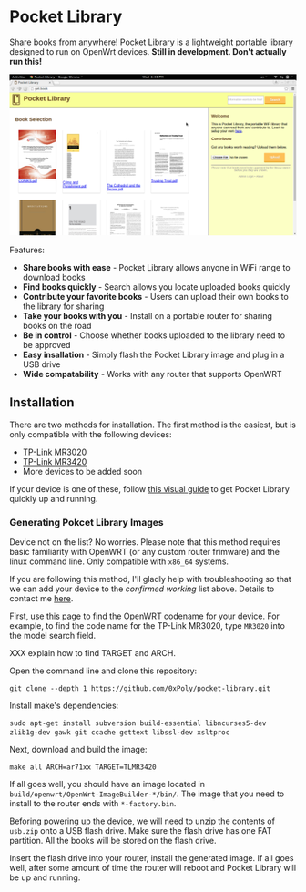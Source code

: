 Pocket Library
==============
Share books from anywhere! Pocket Library is a lightweight portable library designed to run on
OpenWrt devices. **Still in development. Don't actually run this!**

![screenshot](screenshot.png)

Features:

 * **Share books with ease** - Pocket Library allows anyone in WiFi range to download books
 * **Find books quickly** - Search allows you locate uploaded books quickly
 * **Contribute your favorite books** - Users can upload their own books to the library for sharing
 * **Take your books with you** - Install on a portable router for sharing books on the road
 * **Be in control** - Choose whether books uploaded to the library need to be approved
 * **Easy insallation** - Simply flash the Pocket Library image and plug in a USB drive
 * **Wide compatability** - Works with any router that supports OpenWRT

## Installation
There are two methods for installation. The first method is the easiest, but is only compatible
with the following devices:

* [TP-Link MR3020](https://wiki.openwrt.org/toh/tp-link/tl-mr3020)
* [TP-Link MR3420](http://www.amazon.com/TP-LINK-TL-MR3420-3G-Wireless-Router/dp/B003WK62OS)
* More devices to be added soon

If your device is one of these, follow [this visual guide]() to get Pocket Library quickly 
up and running.

### Generating Pokcet Library Images
Device not on the list? No worries. Please note that this method requires basic familiarity with
OpenWRT (or any custom router frimware) and the linux command line. Only compatible with `x86_64` systems.

If you are following this method, I'll gladly help with troubleshooting so that we can add
your device to the *confirmed working* list above. Details to contact me [here](https://darkdepths.net/pages/contact-keys.html).


First, use [this page](https://wiki.openwrt.org/toh/start) to find the OpenWRT codename for your device. 
For example, to find the code name for the TP-Link MR3020, type `MR3020` into the model search
field.

XXX explain how to find TARGET and ARCH.

Open the command line and clone this repository:

    git clone --depth 1 https://github.com/0xPoly/pocket-library.git

Install make's dependencies:

    sudo apt-get install subversion build-essential libncurses5-dev zlib1g-dev gawk git ccache gettext libssl-dev xsltproc

Next, download and build the image:

    make all ARCH=ar71xx TARGET=TLMR3420

If all goes well, you should have an image located in `build/openwrt/OpenWrt-ImageBuilder-*/bin/`.
The image that you need to install to the router ends with `*-factory.bin`.

Beforing powering up the device, we will need to unzip the contents of
`usb.zip` onto a USB flash drive. Make sure the flash drive has one FAT
partition. All the books will be stored on the flash drive.

Insert the flash drive into your router, install the generated image. If
all goes well, after some amount of time the router will reboot and Pocket
Library will be up and running.


